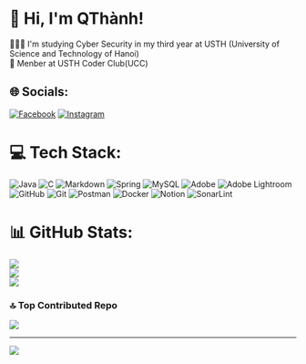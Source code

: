 # 👋 Hi, I'm QThành!
👩🏻‍💻 I'm studying Cyber Security in my third year at USTH (University of Science and Technology of Hanoi) <br/>
💭 Menber at USTH Coder Club(UCC)<br/>

## 🌐 Socials:
[![Facebook](https://img.shields.io/badge/Facebook-%231877F2.svg?logo=Facebook&logoColor=white)](https://www.facebook.com/thanh.vuquang.9803) [![Instagram](https://img.shields.io/badge/Instagram-%23E4405F.svg?logo=Instagram&logoColor=white)](https://www.instagram.com/thanhvivuu/) 

# 💻 Tech Stack:
![Java](https://img.shields.io/badge/java-%23ED8B00.svg?style=for-the-badge&logo=openjdk&logoColor=white) ![C](https://img.shields.io/badge/c-%2300599C.svg?style=for-the-badge&logo=c&logoColor=white) ![Markdown](https://img.shields.io/badge/markdown-%23000000.svg?style=for-the-badge&logo=markdown&logoColor=white) ![Spring](https://img.shields.io/badge/spring-%236DB33F.svg?style=for-the-badge&logo=spring&logoColor=white) ![MySQL](https://img.shields.io/badge/mysql-4479A1.svg?style=for-the-badge&logo=mysql&logoColor=white) ![Adobe](https://img.shields.io/badge/adobe-%23FF0000.svg?style=for-the-badge&logo=adobe&logoColor=white) ![Adobe Lightroom](https://img.shields.io/badge/Adobe%20Lightroom-31A8FF.svg?style=for-the-badge&logo=Adobe%20Lightroom&logoColor=white) ![GitHub](https://img.shields.io/badge/github-%23121011.svg?style=for-the-badge&logo=github&logoColor=white) ![Git](https://img.shields.io/badge/git-%23F05033.svg?style=for-the-badge&logo=git&logoColor=white) ![Postman](https://img.shields.io/badge/Postman-FF6C37?style=for-the-badge&logo=postman&logoColor=white) ![Docker](https://img.shields.io/badge/docker-%230db7ed.svg?style=for-the-badge&logo=docker&logoColor=white) ![Notion](https://img.shields.io/badge/Notion-%23000000.svg?style=for-the-badge&logo=notion&logoColor=white) ![SonarLint](https://img.shields.io/badge/SonarLint-CB2029?style=for-the-badge&logo=SONARLINT&logoColor=white)
# 📊 GitHub Stats:
![](https://github-readme-stats.vercel.app/api?username=QuangThanhG13&theme=dark&hide_border=false&include_all_commits=false&count_private=false)<br/>
![](https://github-readme-streak-stats.herokuapp.com/?user=QuangThanhG13&theme=dark&hide_border=false)<br/>
![](https://github-readme-stats.vercel.app/api/top-langs/?username=QuangThanhG13&theme=dark&hide_border=false&include_all_commits=false&count_private=false&layout=compact)

### 🔝 Top Contributed Repo
![](https://github-contributor-stats.vercel.app/api?username=qthanh04&limit=5&theme=dark&combine_all_yearly_contributions=true)

---
[![](https://visitcount.itsvg.in/api?id=QuangThanhG13&icon=0&color=0)](https://visitcount.itsvg.in)

<!-- Proudly created with GPRM ( https://gprm.itsvg.in ) -->
